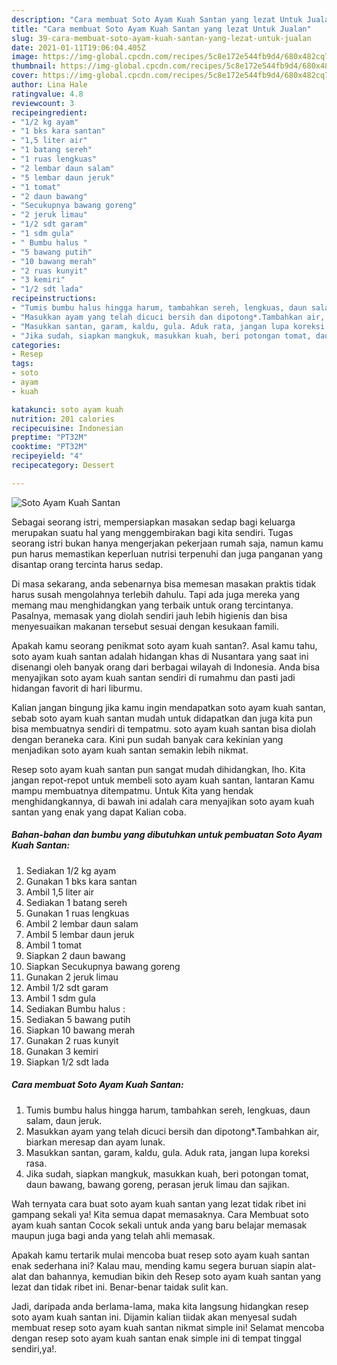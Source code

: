 ```yaml
---
description: "Cara membuat Soto Ayam Kuah Santan yang lezat Untuk Jualan"
title: "Cara membuat Soto Ayam Kuah Santan yang lezat Untuk Jualan"
slug: 39-cara-membuat-soto-ayam-kuah-santan-yang-lezat-untuk-jualan
date: 2021-01-11T19:06:04.405Z
image: https://img-global.cpcdn.com/recipes/5c8e172e544fb9d4/680x482cq70/soto-ayam-kuah-santan-foto-resep-utama.jpg
thumbnail: https://img-global.cpcdn.com/recipes/5c8e172e544fb9d4/680x482cq70/soto-ayam-kuah-santan-foto-resep-utama.jpg
cover: https://img-global.cpcdn.com/recipes/5c8e172e544fb9d4/680x482cq70/soto-ayam-kuah-santan-foto-resep-utama.jpg
author: Lina Hale
ratingvalue: 4.8
reviewcount: 3
recipeingredient:
- "1/2 kg ayam"
- "1 bks kara santan"
- "1,5 liter air"
- "1 batang sereh"
- "1 ruas lengkuas"
- "2 lembar daun salam"
- "5 lembar daun jeruk"
- "1 tomat"
- "2 daun bawang"
- "Secukupnya bawang goreng"
- "2 jeruk limau"
- "1/2 sdt garam"
- "1 sdm gula"
- " Bumbu halus "
- "5 bawang putih"
- "10 bawang merah"
- "2 ruas kunyit"
- "3 kemiri"
- "1/2 sdt lada"
recipeinstructions:
- "Tumis bumbu halus hingga harum, tambahkan sereh, lengkuas, daun salam, daun jeruk."
- "Masukkan ayam yang telah dicuci bersih dan dipotong*.Tambahkan air, biarkan meresap dan ayam lunak."
- "Masukkan santan, garam, kaldu, gula. Aduk rata, jangan lupa koreksi rasa."
- "Jika sudah, siapkan mangkuk, masukkan kuah, beri potongan tomat, daun bawang, bawang goreng, perasan jeruk limau dan sajikan."
categories:
- Resep
tags:
- soto
- ayam
- kuah

katakunci: soto ayam kuah 
nutrition: 201 calories
recipecuisine: Indonesian
preptime: "PT32M"
cooktime: "PT32M"
recipeyield: "4"
recipecategory: Dessert

---
```



![Soto Ayam Kuah Santan](https://img-global.cpcdn.com/recipes/5c8e172e544fb9d4/680x482cq70/soto-ayam-kuah-santan-foto-resep-utama.jpg)

Sebagai seorang istri, mempersiapkan masakan sedap bagi keluarga merupakan suatu hal yang menggembirakan bagi kita sendiri. Tugas seorang istri bukan hanya mengerjakan pekerjaan rumah saja, namun kamu pun harus memastikan keperluan nutrisi terpenuhi dan juga panganan yang disantap orang tercinta harus sedap.

Di masa  sekarang, anda sebenarnya bisa memesan masakan praktis tidak harus susah mengolahnya terlebih dahulu. Tapi ada juga mereka yang memang mau menghidangkan yang terbaik untuk orang tercintanya. Pasalnya, memasak yang diolah sendiri jauh lebih higienis dan bisa menyesuaikan makanan tersebut sesuai dengan kesukaan famili. 



Apakah kamu seorang penikmat soto ayam kuah santan?. Asal kamu tahu, soto ayam kuah santan adalah hidangan khas di Nusantara yang saat ini disenangi oleh banyak orang dari berbagai wilayah di Indonesia. Anda bisa menyajikan soto ayam kuah santan sendiri di rumahmu dan pasti jadi hidangan favorit di hari liburmu.

Kalian jangan bingung jika kamu ingin mendapatkan soto ayam kuah santan, sebab soto ayam kuah santan mudah untuk didapatkan dan juga kita pun bisa membuatnya sendiri di tempatmu. soto ayam kuah santan bisa diolah dengan beraneka cara. Kini pun sudah banyak cara kekinian yang menjadikan soto ayam kuah santan semakin lebih nikmat.

Resep soto ayam kuah santan pun sangat mudah dihidangkan, lho. Kita jangan repot-repot untuk membeli soto ayam kuah santan, lantaran Kamu mampu membuatnya ditempatmu. Untuk Kita yang hendak menghidangkannya, di bawah ini adalah cara menyajikan soto ayam kuah santan yang enak yang dapat Kalian coba.

<!--inarticleads1-->

##### Bahan-bahan dan bumbu yang dibutuhkan untuk pembuatan Soto Ayam Kuah Santan:

1. Sediakan 1/2 kg ayam
1. Gunakan 1 bks kara santan
1. Ambil 1,5 liter air
1. Sediakan 1 batang sereh
1. Gunakan 1 ruas lengkuas
1. Ambil 2 lembar daun salam
1. Ambil 5 lembar daun jeruk
1. Ambil 1 tomat
1. Siapkan 2 daun bawang
1. Siapkan Secukupnya bawang goreng
1. Gunakan 2 jeruk limau
1. Ambil 1/2 sdt garam
1. Ambil 1 sdm gula
1. Sediakan  Bumbu halus :
1. Sediakan 5 bawang putih
1. Siapkan 10 bawang merah
1. Gunakan 2 ruas kunyit
1. Gunakan 3 kemiri
1. Siapkan 1/2 sdt lada




<!--inarticleads2-->

##### Cara membuat Soto Ayam Kuah Santan:

1. Tumis bumbu halus hingga harum, tambahkan sereh, lengkuas, daun salam, daun jeruk.
1. Masukkan ayam yang telah dicuci bersih dan dipotong*.Tambahkan air, biarkan meresap dan ayam lunak.
1. Masukkan santan, garam, kaldu, gula. Aduk rata, jangan lupa koreksi rasa.
1. Jika sudah, siapkan mangkuk, masukkan kuah, beri potongan tomat, daun bawang, bawang goreng, perasan jeruk limau dan sajikan.




Wah ternyata cara buat soto ayam kuah santan yang lezat tidak ribet ini gampang sekali ya! Kita semua dapat memasaknya. Cara Membuat soto ayam kuah santan Cocok sekali untuk anda yang baru belajar memasak maupun juga bagi anda yang telah ahli memasak.

Apakah kamu tertarik mulai mencoba buat resep soto ayam kuah santan enak sederhana ini? Kalau mau, mending kamu segera buruan siapin alat-alat dan bahannya, kemudian bikin deh Resep soto ayam kuah santan yang lezat dan tidak ribet ini. Benar-benar taidak sulit kan. 

Jadi, daripada anda berlama-lama, maka kita langsung hidangkan resep soto ayam kuah santan ini. Dijamin kalian tiidak akan menyesal sudah membuat resep soto ayam kuah santan nikmat simple ini! Selamat mencoba dengan resep soto ayam kuah santan enak simple ini di tempat tinggal sendiri,ya!.

